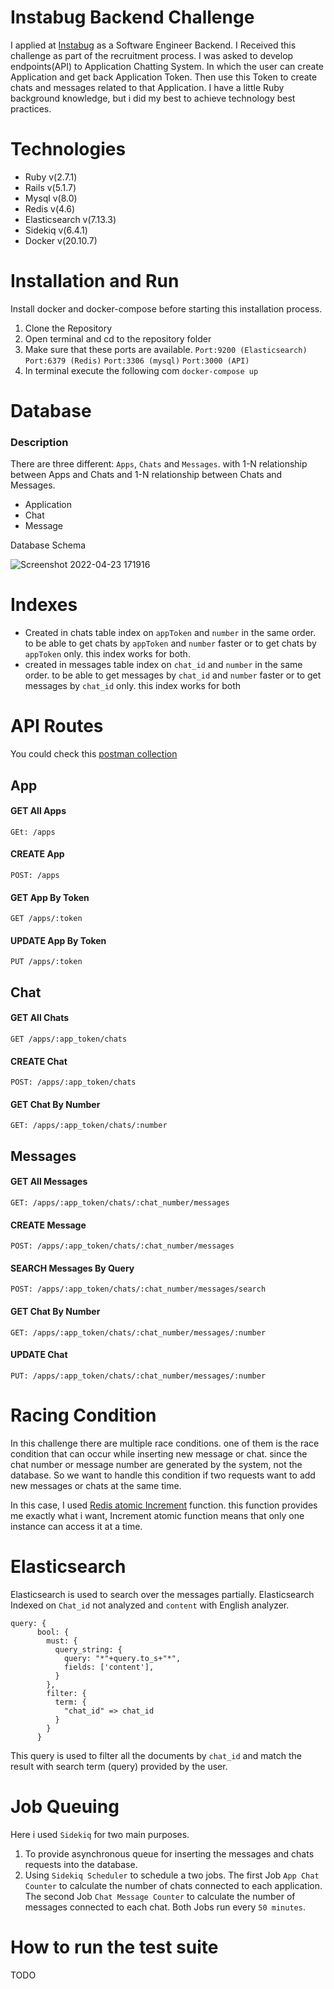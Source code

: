 # Instabug Backend Challenge

I applied at [Instabug](https://instabug.com/) as a Software Engineer Backend. I Received this challenge as part of the recruitment process.
I was asked to develop endpoints(API) to Application Chatting System. In which the user can create Application and get back Application Token. Then use this Token to create chats and messages related to that Application. I have a little Ruby background knowledge, but i did my best to achieve technology best practices.

# Technologies
  * Ruby v(2.7.1)
  * Rails v(5.1.7)
  * Mysql v(8.0)
  * Redis v(4.6)
  * Elasticsearch v(7.13.3)
  * Sidekiq v(6.4.1)
  * Docker v(20.10.7)
# Installation and Run
Install docker and docker-compose before starting this installation process.

1. Clone the Repository
2. Open terminal and cd to the repository folder
3. Make sure that these ports are available. 
```Port:9200 (Elasticsearch)``` ```Port:6379 (Redis)``` ```Port:3306 (mysql)``` ```Port:3000 (API)```  
4. In terminal execute the following com ```docker-compose up```

# Database
### Description
There are three different: ```Apps```, ```Chats``` and ```Messages```. with 1-N relationship between Apps and Chats and 1-N relationship between Chats and Messages.

* Application
* Chat
* Message

Database Schema

![Screenshot 2022-04-23 171916](https://user-images.githubusercontent.com/36306083/164935885-37c5c0e0-2097-40fa-b4a4-dd81c51e184f.png)
# Indexes
* Created in chats table index on ```appToken``` and ```number``` in the same order. to be able to get chats by ```appToken``` and ```number``` faster or to get chats by ```appToken``` only. this index works for both.
* created in messages table index on ```chat_id``` and ```number``` in the same order. to be able to get messages by ```chat_id``` and ```number``` faster or to get messages by ```chat_id``` only. this index works for both
# API Routes
You could check this [postman collection](https://github.com/adhammamdouh/Instabug-Challenge/blob/main/Instabug%20Application%20Chat.postman_collection.json)
## App
#### GET All Apps
    GEt: /apps
#### CREATE App
    POST: /apps
#### GET App By Token
    GET /apps/:token
#### UPDATE App By Token
    PUT /apps/:token
## Chat
#### GET All Chats
    GET /apps/:app_token/chats
#### CREATE Chat
    POST: /apps/:app_token/chats
#### GET Chat By Number
    GET: /apps/:app_token/chats/:number
## Messages
#### GET All Messages
    GET: /apps/:app_token/chats/:chat_number/messages
#### CREATE Message
    POST: /apps/:app_token/chats/:chat_number/messages
#### SEARCH Messages By Query
    POST: /apps/:app_token/chats/:chat_number/messages/search
#### GET Chat By Number
    GET: /apps/:app_token/chats/:chat_number/messages/:number
#### UPDATE Chat
    PUT: /apps/:app_token/chats/:chat_number/messages/:number
# Racing Condition
In this challenge there are multiple race conditions. one of them is the race condition that can occur while inserting new message or chat. since the chat number or message number are generated by the system, not the database. So we want to handle this condition if two requests want to add new messages or chats at the same time.

In this case, I used [Redis atomic Increment](https://redis.io/commands/incr/) function. this function provides me exactly what i want, Increment atomic function means that only one instance can access it at a time. 
# Elasticsearch
Elasticsearch is used to search over the messages partially. Elasticsearch Indexed on ```Chat_id``` not analyzed and ```content``` with English analyzer. 
```
query: { 
      bool: { 
        must: {
          query_string: {
            query: "*"+query.to_s+"*",
            fields: ['content'],
          }
        },
        filter: {
          term: {
            "chat_id" => chat_id
          }
        }
      }
```
This query is used to filter all the documents by ```chat_id``` and match the result with search term (query) provided by the user.
# Job Queuing
Here i used ```Sidekiq``` for two main purposes.
1. To provide asynchronous queue for inserting the messages and chats requests into the database.
2. Using ```Sidekiq Scheduler``` to schedule a two jobs. The first Job ```App Chat Counter``` to calculate the number of chats connected to each application. The second Job ```Chat Message Counter``` to calculate the number of messages connected to each chat. Both Jobs run every ```50 minutes```.

# How to run the test suite
TODO
